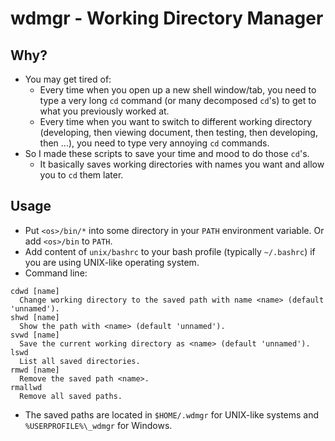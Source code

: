 wdmgr - Working Directory Manager
=================================

## Why?
* You may get tired of:
  * Every time when you open up a new shell window/tab, you need to type a very long `cd` command
    (or many decomposed `cd`'s) to get to what you previously worked at.
  * Every time when you want to switch to different working directory (developing, then viewing
    document, then testing, then developing, then ...), you need to type very annoying `cd`
    commands.
* So I made these scripts to save your time and mood to do those `cd`'s.
  * It basically saves working directories with names you want and allow you to `cd` them later.

## Usage
* Put `<os>/bin/*` into some directory in your `PATH` environment variable. Or add `<os>/bin` to
  `PATH`.
* Add content of `unix/bashrc` to your bash profile (typically `~/.bashrc`) if you are using
  UNIX-like operating system.
* Command line:
```
cdwd [name]
  Change working directory to the saved path with name <name> (default 'unnamed').
shwd [name]
  Show the path with <name> (default 'unnamed').
svwd [name]
  Save the current working directory as <name> (default 'unnamed').
lswd
  List all saved directories.
rmwd [name]
  Remove the saved path <name>.
rmallwd
  Remove all saved paths.
```
* The saved paths are located in `$HOME/.wdmgr` for UNIX-like systems and `%USERPROFILE%\_wdmgr`
  for Windows.
